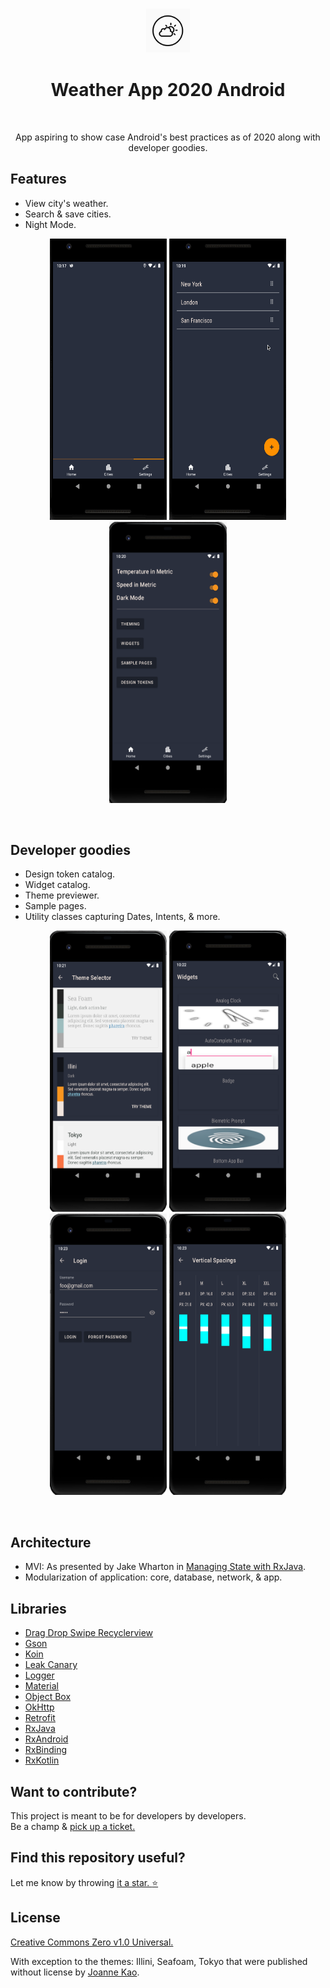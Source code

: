 <h3 align="center"><img src="https://github.com/whether-jacket/weather-app-2020-android/blob/master/screenshots/logo.png?raw=true" alt="" data-canonical-src="" width="70" height="70"/> </h3>
<h1 align="center">Weather App 2020 Android </h1></br>
<p align="center">App aspiring to show case Android's best practices as of 2020 along with developer goodies.</p>

## Features
- View city's weather.
- Search & save cities.
- Night Mode.
<p align="center">
<img src="https://github.com/whether-jacket/weather-app-2020-android/blob/master/screenshots/Demo_1_home.gif?raw=true" alt="" data-canonical-src="" width="187.5" height="450" />
<img src="https://github.com/whether-jacket/weather-app-2020-android/blob/master/screenshots/Demo_2_cities.gif?raw=true" alt="" data-canonical-src="" width="187.5" height="450" />
<img src="https://github.com/whether-jacket/weather-app-2020-android/blob/master/screenshots/Demo_3_settings.png?raw=true" alt="" data-canonical-src="" width="187.5" height="450" />
</p></br>

## Developer goodies
- Design token catalog.
- Widget catalog.
- Theme previewer.
- Sample pages.
- Utility classes capturing Dates, Intents, & more.
<p align="center">
<img src="https://github.com/whether-jacket/weather-app-2020-android/blob/master/screenshots/Demo_4_theming.png?raw=true" alt="" data-canonical-src="" width="187.5" height="450" />
<img src="https://github.com/whether-jacket/weather-app-2020-android/blob/master/screenshots/Demo_5_widgets.png?raw=true" alt="" data-canonical-src="" width="187.5" height="450" />
<img src="https://github.com/whether-jacket/weather-app-2020-android/blob/master/screenshots/Demo_6_sample_pages.png?raw=true" alt="" data-canonical-src="" width="187.5" height="450" />
<img src="https://github.com/whether-jacket/weather-app-2020-android/blob/master/screenshots/Demo_7_design_tokens.png?raw=true" alt="" data-canonical-src="" width="187.5" height="450" />
</p></br>

## Architecture
- MVI: As presented by Jake Wharton in [Managing State with RxJava](https://jakewharton.com/the-state-of-managing-state-with-rxjava/).
- Modularization of application: core, database, network, & app.

## Libraries
- [Drag Drop Swipe Recyclerview](https://github.com/ernestoyaquello/DragDropSwipeRecyclerview)
- [Gson](https://github.com/google/gson)
- [Koin](https://github.com/InsertKoinIO/koin)
- [Leak Canary](https://github.com/square/leakcanary)
- [Logger](https://github.com/orhanobut/logger)
- [Material](https://github.com/material-components/material-components-android)
- [Object Box](https://github.com/objectbox/objectbox-java)
- [OkHttp](https://github.com/square/okhttp)
- [Retrofit](https://github.com/square/retrofit)
- [RxJava](https://github.com/ReactiveX/RxJava)
- [RxAndroid](https://github.com/ReactiveX/RxAndroid)
- [RxBinding](https://github.com/JakeWharton/RxBinding)
- [RxKotlin](https://github.com/ReactiveX/RxKotlin)

## Want to contribute?
This project is meant to be for developers by developers.<br>
Be a champ & [pick up a ticket.](https://github.com/whether-jacket/weather-app-2020-android/issues) <br>


## Find this repository useful?
Let me know by throwing [it a star. :star:](https://github.com/whether-jacket/weather-app-2020-android/stargazers)

## License
[Creative Commons Zero v1.0 Universal.](https://github.com/seljabali/weather-app-2020-android/blob/master/LICENSE)

With exception to the themes: Illini, Seafoam, Tokyo that were published without license by [Joanne Kao](https://github.com/pixelbutter/theme-sample).
